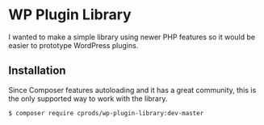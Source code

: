 # WP Plugin Library
I wanted to make a simple library using newer PHP features so it would be easier to prototype WordPress plugins.
 
## Installation
Since Composer features autoloading and it has a great community, this is the only supported way to work with the library.
```
$ composer require cprods/wp-plugin-library:dev-master
```
